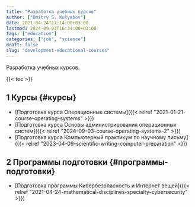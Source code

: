 ```yaml
---
title: "Разработка учебных курсов"
author: ["Dmitry S. Kulyabov"]
date: 2021-04-24T17:14:00+03:00
lastmod: 2024-09-03T16:34:00+03:00
tags: ["education"]
categories: ["job", "science"]
draft: false
slug: "development-educational-courses"
---
```


Разработка учебных курсов.

<!--more-->

{{< toc >}}


## <span class="section-num">1</span> Курсы {#курсы}

-   [Подготовка курса Операционные системы]({{< relref "2021-01-21-course-operating-systems" >}})
-   [Подготовка курса Основы администрирования операционных систем]({{< relref "2024-09-03-course-operating-systems-2" >}})
-   [Подготовка курса Компьютерный практикум по научному письму]({{< relref "2023-04-09-scientific-writing-computer-preparation" >}})


## <span class="section-num">2</span> Программы подготовки {#программы-подготовки}

-   [Подготовка программы Кибербезопасность и Интернет вещей]({{< relref "2021-04-24-mathematical-disciplines-specialty-cybersecurity" >}})
